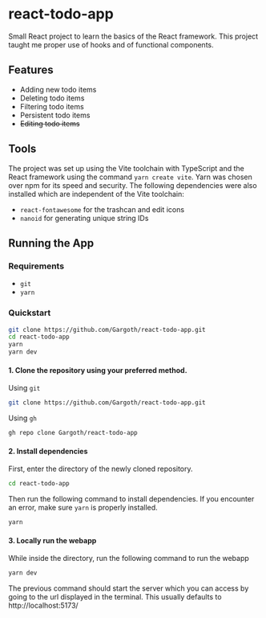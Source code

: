 # react-todo-app
Small React project to learn the basics of the React framework. This project taught me proper use of hooks and of functional components. 

## Features

- Adding new todo items
- Deleting todo items
- Filtering todo items
- Persistent todo items
- ~~Editing todo items~~

## Tools
The project was set up using the Vite toolchain with TypeScript and the React framework using the command `yarn create vite`. 
Yarn was chosen over npm for its speed and security. 
The following dependencies were also installed which are independent of the Vite toolchain:
- `react-fontawesome` for the trashcan and edit icons
- `nanoid` for generating unique string IDs

## Running the App

### Requirements

- `git`
- `yarn`

### Quickstart
```sh
git clone https://github.com/Gargoth/react-todo-app.git
cd react-todo-app
yarn
yarn dev
```

#### 1. Clone the repository using your preferred method.

Using `git`
```sh
git clone https://github.com/Gargoth/react-todo-app.git
```
Using `gh`
```sh
gh repo clone Gargoth/react-todo-app
```

#### 2. Install dependencies

First, enter the directory of the newly cloned repository.
```sh
cd react-todo-app
```

Then run the following command to install dependencies. If you encounter an error, make sure `yarn` is properly installed.
```sh
yarn
```

#### 3. Locally run the webapp

While inside the directory, run the following command to run the webapp
```sh
yarn dev
```

The previous command should start the server which you can access by going to the url displayed in the terminal. This usually defaults to http://localhost:5173/
